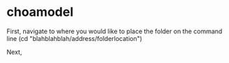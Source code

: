 # choamodel

First, navigate to where you would like to place the folder on the command line (cd "blahblahblah/address/folderlocation")

Next, 
